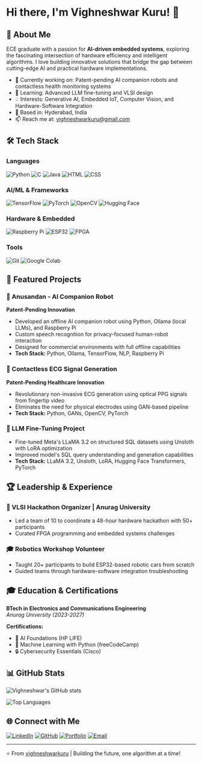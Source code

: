 # Hi there, I'm Vighneshwar Kuru! 👋

## 🚀 About Me

ECE graduate with a passion for **AI-driven embedded systems**, exploring the fascinating intersection of hardware efficiency and intelligent algorithms. I love building innovative solutions that bridge the gap between cutting-edge AI and practical hardware implementations.

- 🔭 Currently working on: Patent-pending AI companion robots and contactless health monitoring systems
- 🌱 Learning: Advanced LLM fine-tuning and VLSI design
- 💡 Interests: Generative AI, Embedded IoT, Computer Vision, and Hardware-Software Integration
- 📍 Based in: Hyderabad, India
- 📫 Reach me at: vighneshwarkuru@gmail.com

## 🛠️ Tech Stack

### Languages
![Python](https://img.shields.io/badge/-Python-3776AB?style=flat-square&logo=python&logoColor=white)
![C](https://img.shields.io/badge/-C-A8B9CC?style=flat-square&logo=c&logoColor=white)
![Java](https://img.shields.io/badge/-Java-007396?style=flat-square&logo=java&logoColor=white)
![HTML](https://img.shields.io/badge/-HTML5-E34F26?style=flat-square&logo=html5&logoColor=white)
![CSS](https://img.shields.io/badge/-CSS3-1572B6?style=flat-square&logo=css3&logoColor=white)

### AI/ML & Frameworks
![TensorFlow](https://img.shields.io/badge/-TensorFlow-FF6F00?style=flat-square&logo=tensorflow&logoColor=white)
![PyTorch](https://img.shields.io/badge/-PyTorch-EE4C2C?style=flat-square&logo=pytorch&logoColor=white)
![OpenCV](https://img.shields.io/badge/-OpenCV-5C3EE8?style=flat-square&logo=opencv&logoColor=white)
![Hugging Face](https://img.shields.io/badge/-🤗%20Hugging%20Face-FFD21E?style=flat-square&logoColor=black)

### Hardware & Embedded
![Raspberry Pi](https://img.shields.io/badge/-Raspberry%20Pi-A22846?style=flat-square&logo=raspberry-pi&logoColor=white)
![ESP32](https://img.shields.io/badge/-ESP32-000000?style=flat-square&logo=espressif&logoColor=white)
![FPGA](https://img.shields.io/badge/-FPGA-blue?style=flat-square)

### Tools
![Git](https://img.shields.io/badge/-Git-F05032?style=flat-square&logo=git&logoColor=white)
![Google Colab](https://img.shields.io/badge/-Google%20Colab-F9AB00?style=flat-square&logo=google-colab&logoColor=white)

## 🎯 Featured Projects

### 🤖 Anusandan - AI Companion Robot
**Patent-Pending Innovation**
- Developed an offline AI companion robot using Python, Ollama (local LLMs), and Raspberry Pi
- Custom speech recognition for privacy-focused human-robot interaction
- Designed for commercial environments with full offline capabilities
- **Tech Stack:** Python, Ollama, TensorFlow, NLP, Raspberry Pi

### 💓 Contactless ECG Signal Generation
**Patent-Pending Healthcare Innovation**
- Revolutionary non-invasive ECG generation using optical PPG signals from fingertip video
- Eliminates the need for physical electrodes using GAN-based pipeline
- **Tech Stack:** Python, GANs, OpenCV, PyTorch

### 🧠 LLM Fine-Tuning Project
- Fine-tuned Meta's LLaMA 3.2 on structured SQL datasets using Unsloth with LoRA optimization
- Improved model's SQL query understanding and generation capabilities
- **Tech Stack:** LLaMA 3.2, Unsloth, LoRA, Hugging Face Transformers, PyTorch

## 🏆 Leadership & Experience

### 🔧 VLSI Hackathon Organizer | Anurag University
- Led a team of 10 to coordinate a 48-hour hardware hackathon with 50+ participants
- Curated FPGA programming and embedded systems challenges

### 🎓 Robotics Workshop Volunteer
- Taught 20+ participants to build ESP32-based robotic cars from scratch
- Guided teams through hardware-software integration troubleshooting

## 🎓 Education & Certifications

**BTech in Electronics and Communications Engineering**  
*Anurag University (2023-2027)*

**Certifications:**
- 🤖 AI Foundations (HP LIFE)
- 🐍 Machine Learning with Python (freeCodeCamp)
- 🔒 Cybersecurity Essentials (Cisco)

## 📊 GitHub Stats

![Vighneshwar's GitHub stats](https://github-readme-stats.vercel.app/api?username=vighneshwarkuru&show_icons=true&theme=radical)

![Top Languages](https://github-readme-stats.vercel.app/api/top-langs/?username=vighneshwarkuru&layout=compact&theme=radical)

## 🌐 Connect with Me

[![LinkedIn](https://img.shields.io/badge/-LinkedIn-0077B5?style=flat-square&logo=linkedin&logoColor=white)](https://linkedin.com/in/vighneshwarkuru)
[![GitHub](https://img.shields.io/badge/-GitHub-181717?style=flat-square&logo=github&logoColor=white)](https://github.com/vighneshwarkuru)
[![Portfolio](https://img.shields.io/badge/-Portfolio-FF5722?style=flat-square&logo=google-chrome&logoColor=white)](#)
[![Email](https://img.shields.io/badge/-Email-D14836?style=flat-square&logo=gmail&logoColor=white)](mailto:vighneshwarkuru@gmail.com)

---

⭐️ From [vighneshwarkuru](https://github.com/vighneshwarkuru) | Building the future, one algorithm at a time!